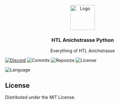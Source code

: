 <br/>
<p align="center">
  <a href="https://github.com/TheLucas777/Python_HTLAnichstrasse">
    <img src="https://www.freepngimg.com/download/android/72537-icons-python-programming-computer-social-tutorial.png" alt="Logo" width="80" height="80">
  </a>

  <h3 align="center">HTL Anichstrasse Python</h3>

  <p align="center">
    Everything of HTL Anichstrasse
    <br/>
  </p>
</p>

[![Discord](https://img.shields.io/discord/752155454473240698?color=blue&label=Discord&logo=Discord&logoColor=white&style=for-the-badge)][1] ![Commits](https://img.shields.io/github/last-commit/TheLucas777/Python_Kl2_HTLAnichstasse?style=for-the-badge) ![Reposize](https://img.shields.io/github/repo-size/TheLucas777/Python_Kl2_HTLAnichstasse?style=for-the-badge) ![License](https://img.shields.io/github/license/TheLucas777/Python_Kl2_HTLAnichstasse?style=for-the-badge) 

![Language](https://img.shields.io/badge/Language-Python-informational?style=for-the-badge&logo=python) 

## License

Distributed under the MIT License.

[1]: https://discord.com/invite/Yqzt3vp98d
